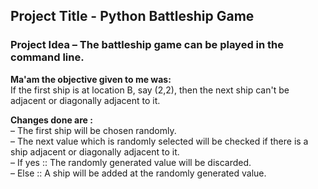 ## Project Title - Python Battleship Game
### Project Idea – The battleship game can be played in the command line.

<b>Ma'am the objective given to me was:</b><br/>
If the first ship is at location B, say (2,2), then the next ship can't be adjacent or diagonally adjacent to it.

<b>Changes done are :</b><br/>
– The first ship will be chosen randomly.<br/>
– The next value which is randomly selected will be checked if there is a ship adjacent or diagonally adjacent to it.<br/>
– If yes ::  The randomly generated value will be discarded.<br/>
– Else ::  A ship will be added at the randomly generated value.